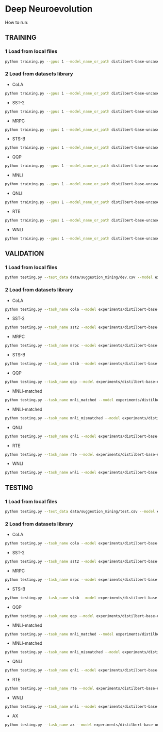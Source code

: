 # Deep Neuroevolution
How to run:

## TRAINING

### 1 Load from local files
``` bash
python training.py --gpus 1 --model_name_or_path distilbert-base-uncased --train_data data/suggestion_mining/train.csv --dev_data data/suggestion_mining/dev.csv --metric f1 --monitor f1 --text_fields 'sentence' --class_names '0 1'
```
### 2 Load from datasets library

* CoLA
``` bash
python training.py --gpus 1 --model_name_or_path distilbert-base-uncased --task_name cola  --monitor matthews_correlation
```

* SST-2
``` bash
python training.py --gpus 1 --model_name_or_path distilbert-base-uncased --task_name sst2 --monitor accuracy
```

* MRPC
``` bash
python training.py --gpus 1 --model_name_or_path distilbert-base-uncased --task_name mrpc  --monitor combined_score
```

* STS-B
``` bash
python training.py --gpus 1 --model_name_or_path distilbert-base-uncased --task_name stsb  --monitor mse --metric_mode min
```

* QQP
``` bash
python training.py --gpus 1 --model_name_or_path distilbert-base-uncased --task_name qqp  --monitor combined_score
```

* MNLI
``` bash
python training.py --gpus 1 --model_name_or_path distilbert-base-uncased --task_name mnli  --monitor combined_score
```

* QNLI
``` bash
python training.py --gpus 1 --model_name_or_path distilbert-base-uncased --task_name qnli --monitor accuracy
```

* RTE
``` bash
python training.py --gpus 1 --model_name_or_path distilbert-base-uncased --task_name rte --monitor accuracy
```

* WNLI
``` bash
python training.py --gpus 1 --model_name_or_path distilbert-base-uncased --task_name wnli --monitor accuracy
```


## VALIDATION

### 1 Load from local files
``` bash
python testing.py --test_data data/suggestion_mining/dev.csv --model experiments/suggestion_mining --output_file data/suggestion_mining/dev.tsv --label_form index
```

### 2 Load from datasets library

* CoLA
``` bash
python testing.py --task_name cola --model experiments/distilbert-base-uncased/CoLA --output_file data/submission/CoLA.tsv --label_form index --test_type validation
```

* SST-2
``` bash
python testing.py --task_name sst2 --model experiments/distilbert-base-uncased/SST-2 --output_file data/submission/SST-2.tsv --label_form index --test_type validation
```

* MRPC
``` bash
python testing.py --task_name mrpc --model experiments/distilbert-base-uncased/MRPC --output_file data/submission/MRPC.tsv --label_form index --test_type validation
```

* STS-B
``` bash
python testing.py --task_name stsb --model experiments/distilbert-base-uncased/STS-B --output_file data/submission/STS-B.tsv --test_type validation
```

* QQP
``` bash
python testing.py --task_name qqp --model experiments/distilbert-base-uncased/QQP --output_file data/submission/QQP.tsv --label_form index --test_type validation
```

* MNLI-matched
``` bash
python testing.py --task_name mnli_matched --model experiments/distilbert-base-uncased/MNLI --output_file data/submission/MNLI-m.tsv --label_form names --test_type validation
```

* MNLI-matched
``` bash
python testing.py --task_name mnli_mismatched --model experiments/distilbert-base-uncased/MNLI --output_file data/submission/MNLI-mm.tsv --label_form names --test_type validation
```

* QNLI
``` bash
python testing.py --task_name qnli --model experiments/distilbert-base-uncased/QNLI --output_file data/submission/QNLI.tsv --label_form names --test_type validation
```

* RTE
``` bash
python testing.py --task_name rte --model experiments/distilbert-base-uncased/RTE --output_file data/submission/RTE.tsv --label_form names --test_type validation
```

* WNLI
``` bash
python testing.py --task_name wnli --model experiments/distilbert-base-uncased/WNLI --output_file data/submission/WNLI.tsv --label_form index --test_type validation
```


## TESTING

### 1 Load from local files
``` bash
python testing.py --test_data data/suggestion_mining/test.csv --model experiments/suggestion_mining --output_file data/suggestion_mining/test.tsv --label_form index
```

### 2 Load from datasets library

* CoLA
``` bash
python testing.py --task_name cola --model experiments/distilbert-base-uncased/CoLA --output_file data/submission/CoLA.tsv --label_form index
```

* SST-2
``` bash
python testing.py --task_name sst2 --model experiments/distilbert-base-uncased/SST-2 --output_file data/submission/SST-2.tsv --label_form index
```

* MRPC
``` bash
python testing.py --task_name mrpc --model experiments/distilbert-base-uncased/MRPC --output_file data/submission/MRPC.tsv --label_form index
```

* STS-B
``` bash
python testing.py --task_name stsb --model experiments/distilbert-base-uncased/STS-B --output_file data/submission/STS-B.tsv
```

* QQP
``` bash
python testing.py --task_name qqp --model experiments/distilbert-base-uncased/QQP --output_file data/submission/QQP.tsv --label_form index
```

* MNLI-matched
``` bash
python testing.py --task_name mnli_matched --model experiments/distilbert-base-uncased/MNLI --output_file data/submission/MNLI-m.tsv --label_form names
```

* MNLI-matched
``` bash
python testing.py --task_name mnli_mismatched --model experiments/distilbert-base-uncased/MNLI --output_file data/submission/MNLI-mm.tsv --label_form names
```

* QNLI
``` bash
python testing.py --task_name qnli --model experiments/distilbert-base-uncased/QNLI --output_file data/submission/QNLI.tsv --label_form names
```

* RTE
``` bash
python testing.py --task_name rte --model experiments/distilbert-base-uncased/RTE --output_file data/submission/RTE.tsv --label_form names
```

* WNLI
``` bash
python testing.py --task_name wnli --model experiments/distilbert-base-uncased/WNLI --output_file data/submission/WNLI.tsv --label_form index
```

* AX
``` bash
python testing.py --task_name ax --model experiments/distilbert-base-uncased/MNLI --output_file data/submission/AX.tsv --label_form names
```
